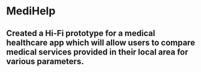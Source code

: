 # MediHelp
## Created a Hi-Fi prototype for a medical healthcare app which will allow users to compare medical services provided in their local area for various parameters.
